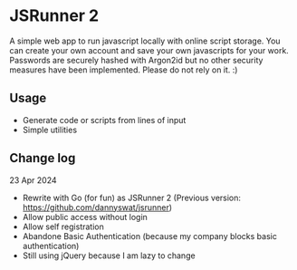 # JSRunner 2

A simple web app to run javascript locally with online script storage. You can create your own account and save your own javascripts for your work. Passwords are securely hashed with Argon2id but no other security measures have been implemented. Please do not rely on it. :)

## Usage

- Generate code or scripts from lines of input
- Simple utilities

## Change log

23 Apr 2024 
- Rewrite with Go (for fun) as JSRunner 2 (Previous version: https://github.com/dannyswat/jsrunner)
- Allow public access without login
- Allow self registration
- Abandone Basic Authentication (because my company blocks basic authentication)
- Still using jQuery because I am lazy to change

